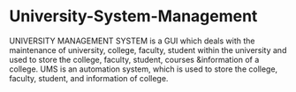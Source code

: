 # University-System-Management
UNIVERSITY MANAGEMENT SYSTEM is a GUI which deals with the maintenance of university, college, faculty, student within the university and used to store the college, faculty, student, courses &amp;information of a college. UMS is an automation system, which is used to store the college, faculty, student, and information of college.
